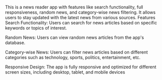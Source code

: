 This is a news reader app with features like search functionality, full responsiveness, random news, and category-wise news filtering. It allows users to stay updated with the latest news from various sources.
Features
Search Functionality: Users can search for news articles based on specific keywords or topics of interest.

Random News: Users can view random news articles from the app's database.

Category-wise News: Users can filter news articles based on different categories such as technology, sports, politics, entertainment, etc.

Responsive Design: The app is fully responsive and optimized for different screen sizes, including desktop, tablet, and mobile devices
